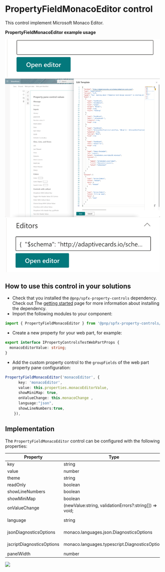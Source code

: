 # PropertyFieldMonacoEditor control

This control implement Microsoft Monaco Editor. 

**PropertyFieldMonacoEditor example usage**

![PropertyFieldMonacoEditor example](../assets/monacoEditor1.png)
![PropertyFieldMonacoEditor example](../assets/monacoEditor2.png)
![PropertyFieldMonacoEditor example](../assets/monacoEditor3.png)

## How to use this control in your solutions

- Check that you installed the `@pnp/spfx-property-controls` dependency. Check out The [getting started](../../#getting-started) page for more information about installing the dependency.
- Import the following modules to your component:

```TypeScript
import { PropertyFieldMonacoEditor } from '@pnp/spfx-property-controls/lib/PropertyFieldMonacoEditor';
```

- Create a new property for your web part, for example:

```TypeScript
export interface IPropertyControlsTestWebPartProps {
  monacoEditorValue: string;
}
```

- Add the custom property control to the `groupFields` of the web part property pane configuration:

```TypeScript
PropertyFieldMonacoEditor('monacoEditor', {
      key: 'monacoEditor',
      value: this.properties.monacoEditorValue,
      showMiniMap: true,
      onValueChange: this.monacoChange ,
      language:"json",
      showLineNumbers:true,
    }),
```



## Implementation

The `PropertyFieldMonacoEditor` control can be configured with the following properties:

| Property | Type | Required | Description |
| ---- | ---- | ---- | ---- |
| key | string | yes | An unique key that indicates the identity of this control. |
| value | number | yes | Value field. |
| theme | string | no | 'vs-dark' | 'vs-light' | 'hc-black';|
| readOnly | boolean | no | editor is read only  |
| showLineNumbers | boolean | no | Show line number - default no |
| showMiniMap | boolean| no | Show Mini Map -  deafault yes|
| onValueChange | (newValue:string, validationErrors?:string[]) => void; | no | If set, this method is used to get the the input value when it changed|
| language | string |yes | language, please see https://microsoft.github.io/monaco-editor/index.html for all supported languages|
| jsonDiagnosticsOptions | monaco.languages.json.DiagnosticsOptions | no | see https://microsoft.github.io/monaco-editor/api/interfaces/monaco.languages.json.DiagnosticsOptions.html |
| jscriptDiagnosticsOptions | monaco.languages.typescript.DiagnosticsOptions | no | see https://microsoft.github.io/monaco-editor/api/interfaces/monaco.languages.typescript.DiagnosticsOptions.html |
| panelWidth | number | no | Panel Width default 800px. |



![](https://telemetry.sharepointpnp.com/sp-dev-fx-property-controls/wiki/PropertyFieldMonacoEditor)
